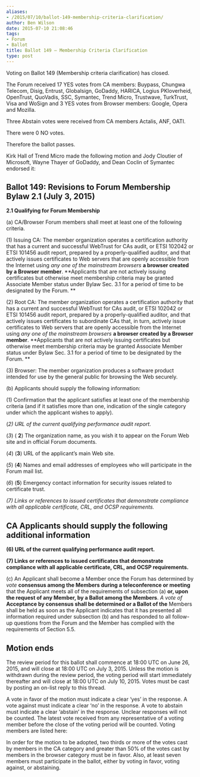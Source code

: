 ```yaml
---
aliases:
- /2015/07/10/ballot-149-membership-criteria-clarification/
author: Ben Wilson
date: 2015-07-10 21:08:46
tags:
- Forum
- Ballot
title: Ballot 149 – Membership Criteria Clarification
type: post
---
```


Voting on Ballot 149 (Membership criteria clarification) has closed.

The Forum received 17 YES votes from CA members: Buypass, Chungwa Telecom, Disig, Entrust, Globalsign, GoDaddy, HARICA, Logius PKIoverheid, OpenTrust, QuoVadis, SSC, Symantec, Trend Micro, Trustwave, TurkTrust, Visa and WoSign and 3 YES votes from Browser members: Google, Opera and Mozilla.

Three Abstain votes were received from CA members Actalis, ANF, OATI.

There were 0 NO votes.

Therefore the ballot passes.

Kirk Hall of Trend Micro made the following motion and Jody Cloutier of Microsoft, Wayne Thayer of GoDaddy, and Dean Coclin of Symantec endorsed it:

## Ballot 149: Revisions to Forum Membership Bylaw 2.1 (July 3, 2015)

**2.1 Qualifying for Forum Membership**

(a) CA/Browser Forum members shall meet at least one of the following criteria.

(1) Issuing CA: The member organization operates a certification authority that has a current and successful WebTrust for CAs audit, or ETSI 102042 or ETSI 101456 audit report, prepared by a properly-qualified auditor, and that actively issues certificates to Web servers that are openly accessible from the Internet using _any one of the mainstream browsers_ **a browser created by a Browser member**. \*\*Applicants that are not actively issuing certificates but otherwise meet membership criteria may be granted Associate Member status under Bylaw Sec. 3.1 for a period of time to be designated by the Forum. \*\*

(2) Root CA: The member organization operates a certification authority that has a current and successful WebTrust for CAs audit, or ETSI 102042 or ETSI 101456 audit report, prepared by a properly-qualified auditor, and that actively issues certificates to subordinate CAs that, in turn, actively issue certificates to Web servers that are openly accessible from the Internet using _any one of the mainstream browsers_ **a browser created by a Browser member**. \*\*Applicants that are not actively issuing certificates but otherwise meet membership criteria may be granted Associate Member status under Bylaw Sec. 3.1 for a period of time to be designated by the Forum. \*\*

(3) Browser: The member organization produces a software product intended for use by the general public for browsing the Web securely.

(b) Applicants should supply the following information:

(1) Confirmation that the applicant satisfies at least one of the membership criteria (and if it satisfies more than one, indication of the single category under which the applicant wishes to apply).

(_2) URL of the current qualifying performance audit report._

(_3_) ( **2**) The organization name, as you wish it to appear on the Forum Web site and in official Forum documents.

(_4_) (**3**) URL of the applicant’s main Web site.

(_5_) (**4**) Names and email addresses of employees who will participate in the Forum mail list.

(_6_) (**5**) Emergency contact information for security issues related to certificate trust.

_(7) Links or references to issued certificates that demonstrate compliance with all applicable certificate, CRL, and OCSP requirements._

## CA Applicants should supply the following additional information

**(6) URL of the current qualifying performance audit report.**

**(7) Links or references to issued certificates that demonstrate compliance with all applicable certificate, CRL, and OCSP requirements.**

(c) An Applicant shall become a Member once the Forum has determined by _vote_ **consensus among the Members during a teleconference or meeting** that the Applicant meets all of the requirements of subsection (a) **or, upon the request of any Member, by a Ballot among the Members**. _A vote of_ **Acceptance by consensus shall be determined or a Ballot of the** Members shall be held as soon as the Applicant indicates that it has presented all information required under subsection (b) and has responded to all follow-up questions from the Forum and the Member has complied with the requirements of Section 5.5.

## Motion ends

The review period for this ballot shall commence at 18:00 UTC on June 26, 2015, and will close at 18:00 UTC on July 3, 2015. Unless the motion is withdrawn during the review period, the voting period will start immediately thereafter and will close at 18:00 UTC on July 10, 2015. Votes must be cast by posting an on-list reply to this thread.

A vote in favor of the motion must indicate a clear ‘yes’ in the response. A vote against must indicate a clear ‘no’ in the response. A vote to abstain must indicate a clear ‘abstain’ in the response. Unclear responses will not be counted. The latest vote received from any representative of a voting member before the close of the voting period will be counted. Voting members are listed here:

In order for the motion to be adopted, two thirds or more of the votes cast by members in the CA category and greater than 50% of the votes cast by members in the browser category must be in favor. Also, at least seven members must participate in the ballot, either by voting in favor, voting against, or abstaining.